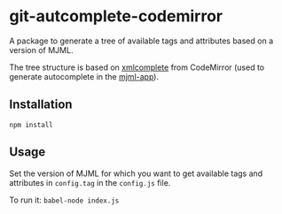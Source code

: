# git-autcomplete-codemirror

A package to generate a tree of available tags and attributes based on a version of MJML. 

The tree structure is based on [xmlcomplete](https://github.com/codemirror/CodeMirror/blob/master/demo/xmlcomplete.html#L44-L79) from CodeMirror (used to generate autocomplete in the [mjml-app](https://github.com/mjmlio/mjml-app)).

## Installation 

`npm install`

## Usage 

Set the version of MJML for which you want to get available tags and attributes in `config.tag` in the `config.js` file.

To run it: `babel-node index.js`
